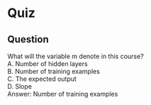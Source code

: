 Quiz
====  

Question
--------  

What will the variable m denote in this course?  
A. Number of hidden layers  
B. Number of training examples  
C. The expected output  
D. Slope  
Answer: Number of training examples  